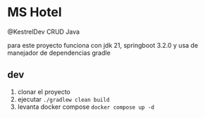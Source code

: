 # MS Hotel
@KestrelDev
CRUD Java

para este proyecto funciona con jdk 21, springboot 3.2.0 y usa de manejador de dependencias gradle

## dev
1. clonar el proyecto
2. ejecutar ```./gradlew clean build```
3. levanta docker compose ```docker compose up -d```